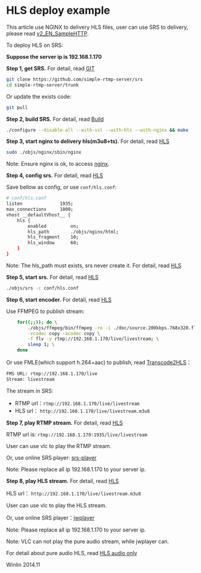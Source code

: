 # HLS deploy example

This article use NGINX to delivery HLS files, user can use SRS to delivery, please read [v2_EN_SampleHTTP](v2_EN_SampleHTTP).

To deploy HLS on SRS:

<strong>Suppose the server ip is 192.168.1.170</strong>

<strong>Step 1, get SRS.</strong> For detail, read [GIT](v1_EN_Git)

```bash
git clone https://github.com/simple-rtmp-server/srs
cd simple-rtmp-server/trunk
```

Or update the exists code:

```bash
git pull
```

<strong>Step 2, build SRS.</strong> For detail, read [Build](v2_EN_Build)

```bash
./configure --disable-all --with-ssl --with-hls --with-nginx && make
```

<strong>Step 3, start nginx to delivery hls(m3u8+ts).</strong> For detail, read [HLS](v2_EN_DeliveryHLS)

```bash
sudo ./objs/nginx/sbin/nginx
```

Note: Ensure nginx is ok, to access [nginx][nginx].

<strong>Step 4, config srs.</strong> For detail, read [HLS](v2_EN_DeliveryHLS)

Save bellow as config, or use `conf/hls.conf`:

```bash
# conf/hls.conf
listen              1935;
max_connections     1000;
vhost __defaultVhost__ {
    hls {
        enabled         on;
        hls_path        ./objs/nginx/html;
        hls_fragment    10;
        hls_window      60;
    }
}
```

Note: The hls_path must exists, srs never create it. For detail, 
read [HLS](v2_EN_DeliveryHLS)

<strong>Step 5, start srs.</strong> For detail, read [HLS](v2_EN_DeliveryHLS)

```bash
./objs/srs -c conf/hls.conf
```

<strong>Step 6, start encoder.</strong> For detail, read [HLS](v2_EN_DeliveryHLS)

Use FFMPEG to publish stream:

```bash
    for((;;)); do \
        ./objs/ffmpeg/bin/ffmpeg -re -i ./doc/source.200kbps.768x320.flv \
        -vcodec copy -acodec copy \
        -f flv -y rtmp://192.168.1.170/live/livestream; \
        sleep 1; \
    done
```

Or use FMLE(which support h.264+aac) to publish, read 
[Transcode2HLS](v2_EN_SampleTranscode2HLS)：

```bash
FMS URL: rtmp://192.168.1.170/live
Stream: livestream
```

The stream in SRS:
* RTMP url：`rtmp://192.168.1.170/live/livestream`
* HLS url： `http://192.168.1.170/live/livestream.m3u8`

<strong>Step 7, play RTMP stream.</strong> For detail, read [HLS](v2_EN_DeliveryHLS)

RTMP url is: `rtmp://192.168.1.170:1935/live/livestream`

User can use vlc to play the RTMP stream.

Or, use online SRS player: [srs-player][srs-player]

Note: Please replace all ip 192.168.1.170 to your server ip.

<strong>Step 8, play HLS stream.</strong> For detail, read [HLS](v2_EN_DeliveryHLS)

HLS url： `http://192.168.1.170/live/livestream.m3u8`

User can use vlc to play the HLS stream.

Or, use online SRS player：[jwplayer][jwplayer]

Note: Please replace all ip 192.168.1.170 to your server ip.

Note: VLC can not play the pure audio stream, while jwplayer can.

For detail about pure audio HLS, read [HLS audio only][HLS-Audio-Only]

Winlin 2014.11

[nginx]: http://192.168.1.170:8080/nginx.html
[srs-player]: http://winlinvip.github.io/srs.release/trunk/research/players/srs_player.html?vhost=__defaultVhost__&autostart=true&server=192.168.1.170&app=live&stream=livestream&port=1935
[srs-player-19350]: http://winlinvip.github.io/srs.release/trunk/research/players/srs_player.html?vhost=__defaultVhost__&autostart=true&server=192.168.1.170&app=live&stream=livestream&port=19350
[srs-player-ff]: http://winlinvip.github.io/srs.release/trunk/research/players/srs_player.html?vhost=__defaultVhost__&autostart=true&server=192.168.1.170&app=live&stream=livestream_ff
[jwplayer]: http://winlinvip.github.io/srs.release/trunk/research/players/jwplayer6.html?vhost=__defaultVhost__&hls_autostart=true&server=192.168.1.170&app=live&stream=livestream&hls_port=8080
[jwplayer-ff]: http://winlinvip.github.io/srs.release/trunk/research/players/jwplayer6.html?vhost=__defaultVhost__&hls_autostart=true&server=192.168.1.170&app=live&stream=livestream_ff&hls_port=8080
[HLS-Audio-Only]: https://github.com/simple-rtmp-server/srs/wiki/v2_EN_DeliveryHLS#hlsaudioonly
